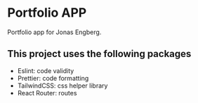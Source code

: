 # Portfolio APP

Portfolio app for Jonas Engberg.

## This project uses the following packages

- Eslint: code validity
- Prettier: code formatting
- TailwindCSS: css helper library
- React Router: routes
